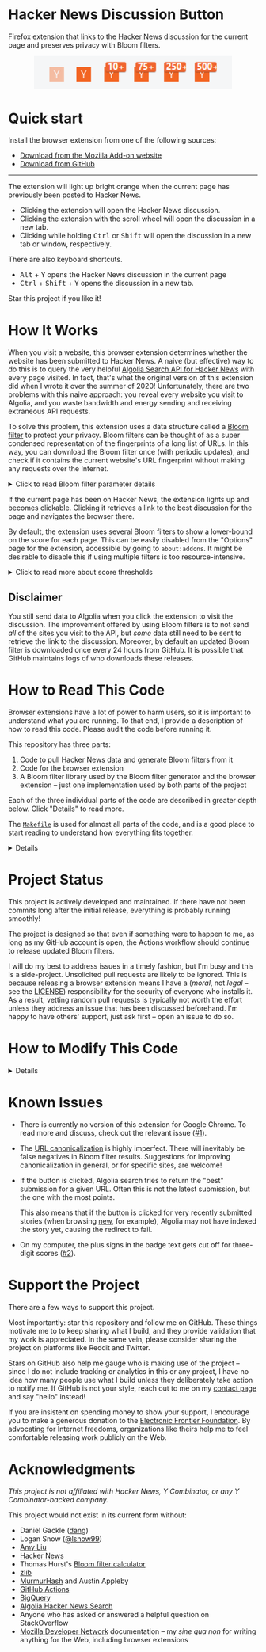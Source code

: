 # Hacker News Discussion Button

Firefox extension that links to the [Hacker News](https://news.ycombinator.com)
discussion for the current page and preserves privacy with Bloom filters.

<div align="center">
<a href="https://github.com/jstrieb/hackernews-button/releases/latest/download/hackernews-button.xpi">
<img alt="Screenshot" width="400" src="https://github.com/jstrieb/hackernews-button/blob/master/doc/screenshot.png" />
</a>
</div>



# Quick start

Install the browser extension from one of the following sources:
- [Download from the Mozilla Add-on website](https://addons.mozilla.org/en-US/firefox/addon/hacker-news-discussion-button/)
- [Download from GitHub](https://github.com/jstrieb/hackernews-button/releases/latest/download/hackernews-button.xpi)

---

The extension will light up bright orange when the current page has previously
been posted to Hacker News.
- Clicking the extension will open the Hacker News discussion.
- Clicking the extension with the scroll wheel will open the discussion in a
  new tab.
- Clicking while holding <kbd>Ctrl</kbd> or <kbd>Shift</kbd> will open the
  discussion in a new tab or window, respectively.

There are also keyboard shortcuts.
- <kbd>Alt</kbd> + <kbd>Y</kbd> opens the Hacker News discussion in the current
  page
- <kbd>Ctrl</kbd> + <kbd>Shift</kbd> + <kbd>Y</kbd> opens the discussion in a
  new tab.

Star this project if you like it!



# How It Works

When you visit a website, this browser extension determines whether the website
has been submitted to Hacker News. A naive (but effective) way to do this is to
query the very helpful [Algolia Search API for Hacker
News](https://hn.algolia.com/api) with every page visited. In fact, that's what
the original version of this extension did when I wrote it over the summer of
2020! Unfortunately, there are two problems with this naive approach: you
reveal every website you visit to Algolia, and you waste bandwidth and energy
sending and receiving extraneous API requests.

To solve this problem, this extension uses a data structure called a [Bloom
filter](https://en.wikipedia.org/wiki/Bloom_filter) to protect your privacy.
Bloom filters can be thought of as a super condensed representation of the
fingerprints of a long list of URLs. In this way, you can download the Bloom
filter once (with periodic updates), and check if it contains the current
website's URL fingerprint without making any requests over the Internet.

<details>

<summary>Click to read Bloom filter parameter details</summary>

Bloom filters are probabilistic data structures, which means that when you
query whether a string is in the set represented by the Bloom filter, the
response from the data structure is either "no," or "probably yes." Bloom
filters have two parameters that can be tuned to minimize the likelihood of
false positive results: the size of the filter (the number of bits), and the
number of hashes used to obtain a fingerprint of each item.

Based on calculations performed using this [Bloom filter
calculator](https://hur.st/bloomfilter/?n=4M&p=&m=16MiB&k=23), the Bloom
filters used by this Firefox extension occupy 16MB of space and use 23 hash
functions. Since (at the time of this release) there are approximately 4
million submitted Hacker News stories, this gives a 1 in 10 million chance of a
false positive match on the Bloom filter. This probability gradually increases
to 1 in 26,000 as the number of submissions approaches 6 million, and becomes 1
in 850 by the time there have been 8 million Hacker News story submissions. At
that point, it will likely be worthwhile to consider increasing the size of the
Bloom filter.

16MB was chosen as the Bloom filter size, and the number of hashes was adjusted
around it. This size is convenient because it is not too large for an initial
download of multiple Bloom filters. Additionally, 16MB Bloom filters
representing smaller time windows (e.g. submissions from the last 24 hours) are
very sparse, and thus compress extremely well. For example, the Bloom filter
representing submissions from the last 24 hours compresses from 16MB to about
50KB. Though the false positive rate could be further reduced and
future-proofed, doubling the Bloom filter size to 32MB is a significant
increase, even with compression.

---

</details>

If the current page has been on Hacker News, the extension lights up and
becomes clickable. Clicking it retrieves a link to the best discussion for the
page and navigates the browser there.

By default, the extension uses several Bloom filters to show a lower-bound on
the score for each page. This can be easily disabled from the "Options" page
for the extension, accessible by going to `about:addons`. It might be desirable
to disable this if using multiple filters is too resource-intensive.

<details>

<summary>Click to read more about score thresholds</summary>

It seemed reasonable to use at most five distinct Bloom filters. Because they
become increasingly sparse as the number of stories in the Bloom filter
decreases, they compress well, so adding additional Bloom filters doesn't have
a massive impact on the total amount of data downloaded.

On the other hand, uncompressed, they total `5 * 16MB = 80MB` in memory – more
than this seemed unreasonable. 

The five thresholds for the Bloom filters were chosen mostly by eye, but
validated and tuned using analysis of the dataset. 

| Range | Count |
| --- | --- |
| 0-10	| 3381917 |
| 10-75 | 300300 |
| 75-250 | 121291 |
| 250-500 | 25739 |
| 500+ | 7948 |

<img alt="Bloom filter score range visualization" src="https://github.com/jstrieb/hackernews-button/blob/master/doc/range-chart.svg" />

As of February 28, 2021, the ranges have an approximately logarithmically
decreasing number of entries. This is desirable because this mirrors the true
distribution of the data, which is also approximately logarithmic. It also
allows for acceptably sensible, informative score ranges.

<img alt="Aggregate Hacker News story scores" src="https://github.com/jstrieb/hackernews-button/blob/master/doc/scores-chart.svg" />

The data used for this analysis can be viewed
[here](https://docs.google.com/spreadsheets/d/1s41DRN3MrifjcqeYql88WAQH6nySIUYWs4NLUzDg7wM/edit?usp=sharing).
It was generated with the following BigQuery SQL query, and the thresholds were
tuned in the spreadsheet.

``` sql
SELECT
  score,
  COUNT(score) AS count
FROM
  `bigquery-public-data.hacker_news.full`
WHERE
  score IS NOT NULL
  AND score != 0
GROUP BY
  score
ORDER BY
  score
```

</details>

## Disclaimer

You still send data to Algolia when you click the extension to visit the
discussion. The improvement offered by using Bloom filters is to not send *all*
of the sites you visit to the API, but *some* data still need to be sent to
retrieve the link to the discussion. Moreover, by default an updated Bloom
filter is downloaded once every 24 hours from GitHub. It is possible that
GitHub maintains logs of who downloads these releases.



# How to Read This Code

Browser extensions have a lot of power to harm users, so it is important to
understand what you are running. To that end, I provide a description of how to
read this code. Please audit the code before running it.

This repository has three parts: 
1. Code to pull Hacker News data and generate Bloom filters from it
2. Code for the browser extension
3. A Bloom filter library used by the Bloom filter generator and the browser
   extension – just one implementation used by both parts of the project

Each of the three individual parts of the code are described in greater depth
below. Click "Details" to read more.

The
[`Makefile`](https://github.com/jstrieb/hackernews-button/blob/master/Makefile)
is used for almost all parts of the code, and is a good place to start reading
to understand how everything fits together.

<details>

<summary>Details</summary>

## Bloom Filter Library

Files to read:

- [`bloom-filter/bloom.c`](https://github.com/jstrieb/hackernews-button/blob/master/bloom-filter/bloom.c)
- [`test/bloom-test.c`](https://github.com/jstrieb/hackernews-button/blob/master/test/bloom-test.c)

The code for Bloom filters is implemented in C. This code is used in a
command-line C program to generate Bloom filters, which is compiled using
`gcc`. It is also used by the browser extension in a wrapper library, which is
compiled to WebAssembly using Emscripten (`emcc` in the `Makefile`).

The [`test`](https://github.com/jstrieb/hackernews-button/tree/master/test)
folder includes tests for various parts of the Bloom filter library to ensure
it is working as expected.

## Generating Bloom Filters

Files to read:

- [`.github/workflows/generate-bloomfilter.yml`](https://github.com/jstrieb/hackernews-button/blob/master/.github/workflows/generate-bloomfilter.yml)
- [`canonicalize.py`](https://github.com/jstrieb/hackernews-button/blob/master/canonicalize.py)
- [`bloom-filter/bloom-create.c`](https://github.com/jstrieb/hackernews-button/blob/master/bloom-filter/bloom-create.c)

Bloom filters are regularly regenerated on a schedule, mediated by a GitHub
Actions workflow. At a high level, this process pulls down relevant data from
the [Hacker News BigQuery
dataset](https://console.cloud.google.com/marketplace/details/y-combinator/hacker-news),
does some preprocessing, normalizes ("canonicalizes") URLs, and feeds them to
the command-line Bloom filter generator. Generated Bloom filters are uploaded
as [GitHub Releases](https://github.com/jstrieb/hackernews-button/releases) so
users running the extension can download the latest ones.

Since Bloom filters can only match exact strings, it is helpful to
"canonicalize" URLs so that there are fewer false negative results. In other
words, because multiple URLs often point to the same page,
[`canonicalize.py`](https://github.com/jstrieb/hackernews-button/blob/master/canonicalize.py)
is useful for ensuring that slightly different URLs submitted to Hacker News
for the current page still match in the Bloom filter. Unfortunately, this
process is inherently imperfect. Opening issues with suggested improvements to
the URL canonicalization process are appreciated!

For actually reading strings, adding them to Bloom filters, and writing
(compressed) Bloom filters, we compile and use
[`bloom-create.c`](https://github.com/jstrieb/hackernews-button/blob/master/bloom-filter/bloom-create.c).
This takes some command-line arguments, and then reads from standard input,
parses the line-delimited strings, and outputs a Bloom filter.

## Browser Extension

Files to read:

- [`manifest.json`](https://github.com/jstrieb/hackernews-button/blob/master/manifest.json)
- [`background.js`](https://github.com/jstrieb/hackernews-button/blob/master/background.js)
- [`bloom-wrap.js`](https://github.com/jstrieb/hackernews-button/blob/master/bloom-wrap.js)
- [`add-latest.js`](https://github.com/jstrieb/hackernews-button/blob/master/add-latest.js)

The
[manifest](https://github.com/jstrieb/hackernews-button/blob/master/manifest.json)
connects all parts of the extension together. It attaches keyboard commands to
events and runs a page with background scripts, which do most of the heavy
lifting. It also runs a small content script on `news.ycombinator.com` pages.

There are two important background scripts.
[`background.js`](https://github.com/jstrieb/hackernews-button/blob/master/background.js)
is responsible for displaying the browser extension and handling user
interaction.
[`bloom-wrap.js`](https://github.com/jstrieb/hackernews-button/blob/master/bloom-wrap.js)
makes the Bloom filter library (implemented in C) easily accessible from
JavaScript via low-level wrappers and high-level helper functions. It also
includes code that, when the browser starts and WebAssembly is ready, attempts
to either load a Bloom filter from local storage, or download the latest one
from GitHub. 

The content script that runs on `news.ycombinator.com` pages extracts "story"
URLs from the pages and adds them to the Bloom filter. This is useful because
the Bloom filters only update every 24 hours at most (as limited by the
frequency of BigQuery dataset updates), so adding stories to the Bloom filter
this way makes it possible to use the extension to view the discussion for
recently-submitted posts. This would otherwise not be possible until the Bloom
filter is updated many hours later.

Note that the `background.html` page also loads a script `bloom.js` that is not
in the repo. As per the
[`Makefile`](https://github.com/jstrieb/hackernews-button/blob/d365b2a1619cd139186d3a162b9dd6de0bc13b0a/Makefile#L98-L111),
this script is compiled from the Bloom filter C library using Emscripten.

</details>



# Project Status

This project is actively developed and maintained. If there have not been
commits long after the initial release, everything is probably running
smoothly!

The project is designed so that even if something were to happen to me, as long
as my GitHub account is open, the Actions workflow should continue to release
updated Bloom filters.

I will do my best to address issues in a timely fashion, but I'm busy and this
is a side-project. Unsolicited pull requests are likely to be ignored. This is
because releasing a browser extension means I have a (*moral*, not *legal*
– see the
[LICENSE](https://github.com/jstrieb/hackernews-button/blob/master/LICENSE))
responsibility for the security of everyone who installs it. As a result,
vetting random pull requests is typically not worth the effort unless they
address an issue that has been discussed beforehand. I'm happy to have others'
support, just ask first – open an issue to do so.



# How to Modify This Code

<details>

<summary>Details</summary>

1. Fork your own copy of the repository
2. [Create a new project](https://console.cloud.google.com/projectcreate) in
   BigQuery
3. Create a service account with the `BigQuery User` permission
4. Generate a JSON key
5. Enable Actions for the repository
6. Copy the JSON key into an Actions secret called `BQ_JSON` (under Settings >
   Secrets > Actions).
7. Make your fork public if you want to be able to access it unauthenticated
8. Change the repo to your liking, maintaining attribution and the LICENSE file!

</details>



# Known Issues

- There is currently no version of this extension for Google Chrome. To read
  more and discuss, check out the relevant issue
  ([#1](https://github.com/jstrieb/hackernews-button/issues/1)).
- The [URL
  canonicalization](https://github.com/jstrieb/hackernews-button/blob/master/canonicalize.py)
  is highly imperfect. There will inevitably be false negatives in Bloom filter
  results. Suggestions for improving canonicalization in general, or for
  specific sites, are welcome!
- If the button is clicked, Algolia search tries to return the "best"
  submission for a given URL. Often this is not the latest submission, but the
  one with the most points.

  This also means that if the button is clicked for very recently submitted
  stories (when browsing [new](https://news.ycombinator.com/newest), for
  example), Algolia may not have indexed the story yet, causing the redirect to
  fail.
- On my computer, the plus signs in the badge text gets cut off for three-digit
  scores ([#2](https://github.com/jstrieb/hackernews-button/issues/2)).



# Support the Project

There are a few ways to support this project.

Most importantly: star this repository and follow me on GitHub. These things
motivate me to to keep sharing what I build, and they provide validation that
my work is appreciated. In the same vein, please consider sharing the project
on platforms like Reddit and Twitter.

Stars on GitHub also help me gauge who is making use of the project – since I
do not include tracking or analytics in this or any project, I have no idea how
many people use what I build unless they deliberately take action to notify me.
If GitHub is not your style, reach out to me on my [contact
page](https://jstrieb.github.io/about/#contact) and say "hello" instead! 

If you are insistent on spending money to show your support, I encourage you to
make a generous donation to the [Electronic Frontier
Foundation](https://supporters.eff.org/donate/). By advocating for Internet
freedoms, organizations like theirs help me to feel comfortable releasing work
publicly on the Web.



# Acknowledgments

*This project is not affiliated with Hacker News, Y Combinator, or any Y
Combinator-backed company.*

This project would not exist in its current form without:

- Daniel Gackle ([dang](https://news.ycombinator.com/user?id=dang))
- Logan Snow ([@lsnow99](https://github.com/lsnow99))
- [Amy Liu](https://www.linkedin.com/in/amyjl/)
- [Hacker News](https://news.ycombinator.com)
- Thomas Hurst's [Bloom filter calculator](https://hur.st/bloomfilter/)
- [zlib](https://zlib.net)
- [MurmurHash](https://github.com/aappleby/smhasher) and Austin Appleby
- [GitHub Actions](https://github.com/features/actions)
- [BigQuery](https://console.cloud.google.com/marketplace/details/y-combinator/hacker-news)
- [Algolia Hacker News Search](https://hn.algolia.com/)
- Anyone who has asked or answered a helpful question on StackOverflow
- [Mozilla Developer Network](https://developer.mozilla.org/en-US/)
  documentation – my _sine qua non_ for writing anything for the Web, including
  browser extensions
